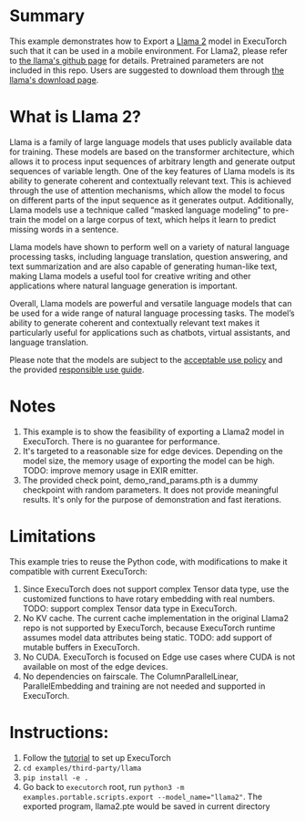 # Summary
This example demonstrates how to Export a [Llama 2](https://ai.meta.com/llama/) model in ExecuTorch such that it can be used in a mobile environment.
For Llama2, please refer to [the llama's github page](https://github.com/facebookresearch/llama) for details.
Pretrained parameters are not included in this repo. Users are suggested to download them through [the llama's download page](https://ai.meta.com/resources/models-and-libraries/llama-downloads/).

# What is Llama 2?
Llama is a family of large language models that uses publicly available data for training. These models are based on the transformer architecture, which allows it to process input sequences of arbitrary length and generate output sequences of variable length. One of the key features of Llama models is its ability to generate coherent and contextually relevant text. This is achieved through the use of attention mechanisms, which allow the model to focus on different parts of the input sequence as it generates output. Additionally, Llama models use a technique called “masked language modeling” to pre-train the model on a large corpus of text, which helps it learn to predict missing words in a sentence. 

Llama models have shown to perform well on a variety of natural language processing tasks, including language translation, question answering, and text summarization and are also capable of generating human-like text, making Llama models a useful tool for creative writing and other applications where natural language generation is important. 

Overall, Llama models are powerful and versatile language models that can be used for a wide range of natural language processing tasks. The model’s ability to generate coherent and contextually relevant text makes it particularly useful for applications such as chatbots, virtual assistants, and language translation. 

Please note that the models are subject to the [acceptable use policy](https://github.com/facebookresearch/llama/blob/main/USE_POLICY.md) and the provided [responsible use guide](https://ai.meta.com/static-resource/responsible-use-guide/).

# Notes
1. This example is to show the feasibility of exporting a Llama2 model in ExecuTorch. There is no guarantee for performance.
2. It's targeted to a reasonable size for edge devices. Depending on the model size, the memory usage of exporting the model can be high. TODO: improve memory usage in EXIR emitter.
3. The provided check point, demo_rand_params.pth is a dummy checkpoint with random parameters. It does not provide meaningful results. It's only for the purpose of demonstration and fast iterations.

# Limitations
This example tries to reuse the Python code, with modifications to make it compatible with current ExecuTorch:
1. Since ExecuTorch does not support complex Tensor data type, use the customized functions to have rotary embedding with real numbers. TODO: support complex Tensor data type in ExecuTorch.
2. No KV cache. The current cache implementation in the original Llama2 repo is not supported by ExecuTorch, because ExecuTorch runtime assumes model data attributes being static. TODO: add support of mutable buffers in ExecuTorch.
3. No CUDA. ExecuTorch is focused on Edge use cases where CUDA is not available on most of the edge devices.
4. No dependencies on fairscale. The ColumnParallelLinear, ParallelEmbedding and training are not needed and supported in ExecuTorch.


# Instructions:
1. Follow the [tutorial](https://github.com/pytorch/executorch/blob/main/docs/website/docs/tutorials/00_setting_up_executorch.md) to set up ExecuTorch
2. `cd examples/third-party/llama`
3. `pip install -e .`
4. Go back to `executorch` root, run `python3 -m examples.portable.scripts.export --model_name="llama2"`. The exported program, llama2.pte would be saved in current directory
